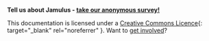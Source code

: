 

**Tell us about Jamulus - [take our anonymous survey!](https://forms.gle/hSSjsxjWj2Pnp5kr7)**


This documentation is licensed under a [Creative Commons Licence](https://creativecommons.org/licenses/by-sa/4.0/deed.en){: target="_blank" rel="noreferrer" }. Want to [get involved](Contribution)?
